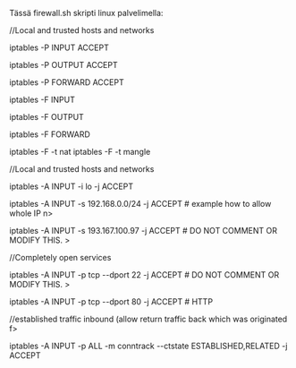 Tässä firewall.sh skripti linux palvelimella:


//Local and trusted hosts and networks

iptables -P INPUT ACCEPT

iptables -P OUTPUT ACCEPT

iptables -P FORWARD ACCEPT

iptables -F INPUT

iptables -F OUTPUT

iptables -F FORWARD

iptables -F -t nat
iptables -F -t mangle

//Local and trusted hosts and networks

iptables -A INPUT -i lo -j ACCEPT

iptables -A INPUT -s 192.168.0.0/24 -j ACCEPT # example how to allow whole IP n>

iptables -A INPUT -s 193.167.100.97 -j ACCEPT # DO NOT COMMENT OR MODIFY THIS. >


//Completely open services

iptables -A INPUT -p tcp --dport 22 -j ACCEPT # DO NOT COMMENT OR MODIFY THIS. >

iptables -A INPUT -p tcp --dport 80 -j ACCEPT # HTTP

//established traffic inbound (allow return traffic back which was originated f>

iptables -A INPUT -p ALL -m conntrack --ctstate ESTABLISHED,RELATED -j ACCEPT


